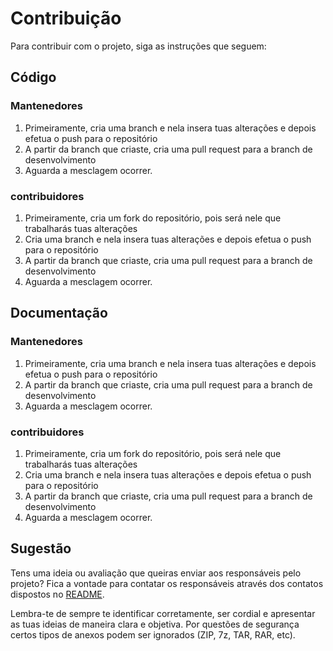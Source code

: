 # Contribuição

Para contribuir com o projeto, siga as instruções que seguem:

## Código

### Mantenedores

1. Primeiramente, cria uma branch e nela insera tuas alterações e depois efetua o push para o repositório
2. A partir da branch que criaste, cria uma pull request para a branch de desenvolvimento
3. Aguarda a mesclagem ocorrer.

### contribuidores

1. Primeiramente, cria um fork do repositório, pois será nele que trabalharás tuas alterações
2. Cria uma branch e nela insera tuas alterações e depois efetua o push para o repositório
3. A partir da branch que criaste, cria uma pull request para a branch de desenvolvimento
4. Aguarda a mesclagem ocorrer.

## Documentação

### Mantenedores

1. Primeiramente, cria uma branch e nela insera tuas alterações e depois efetua o push para o repositório
2. A partir da branch que criaste, cria uma pull request para a branch de desenvolvimento
3. Aguarda a mesclagem ocorrer.

### contribuidores

1. Primeiramente, cria um fork do repositório, pois será nele que trabalharás tuas alterações
2. Cria uma branch e nela insera tuas alterações e depois efetua o push para o repositório
3. A partir da branch que criaste, cria uma pull request para a branch de desenvolvimento
4. Aguarda a mesclagem ocorrer.

## Sugestão

Tens uma ideia ou avaliação que queiras enviar aos responsáveis pelo projeto? Fica a vontade para contatar os responsáveis através dos contatos dispostos no [README](README.md).

Lembra-te de sempre te identificar corretamente, ser cordial e apresentar as tuas ideias de maneira clara e objetiva. Por questões de segurança certos tipos de anexos podem ser ignorados (ZIP, 7z, TAR, RAR, etc).
